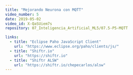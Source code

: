 ```yaml
---
title: "Mejorando Neurona con MQTT"
video_number: 5
date: 2019-05-02
video_id: X-QaSUiem7s
repository: 07_Inteligencia_Artificial_ML5/07.5-P5-MQTT

links:
  - title: "Eclipse Paho JavaScript Client"
    url: "https://www.eclipse.org/paho/clients/js/"
  - title: "Shiftr.io"
    url: "https://shiftr.io"
  - title: "Shiftr ALSW"
    url: "https://shiftr.io/chepecarlos/alsw"
---
```

